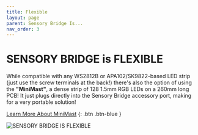 ```yaml
---
title: Flexible
layout: page
parent: Sensory Bridge Is...
nav_order: 3
---
```


# SENSORY BRIDGE is **FLEXIBLE**

While compatible with any WS2812B or APA102/SK9822-based LED strip (just use the screw terminals at the back!) there's also the option of using the **"MiniMast"**, a dense strip of 128 1.5mm RGB LEDs on a 260mm long PCB! It just plugs directly into the Sensory Bridge accessory port, making for a very portable solution!

[Learn More About MiniMast](https://sensorybridge.rocks/mini_mast.html)
{: .btn .btn-blue }

![SENSORY BRIDGE IS FLEXIBLE](https://github.com/connornishijima/SensoryBridge/blob/main/extras/img/12.jpg?raw=true)
